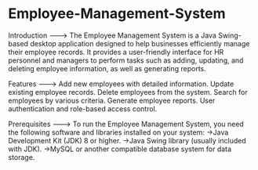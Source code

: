 # Employee-Management-System

Introduction --->
The Employee Management System is a Java Swing-based desktop application designed to help businesses efficiently manage their employee records. It provides a user-friendly interface for HR personnel and managers to perform tasks such as adding, updating, and deleting employee information, as well as generating reports.

Features --->
Add new employees with detailed information.
Update existing employee records.
Delete employees from the system.
Search for employees by various criteria.
Generate employee reports.
User authentication and role-based access control.

Prerequisites --->
To run the Employee Management System, you need the following software and libraries installed on your system:
->Java Development Kit (JDK) 8 or higher.
->Java Swing library (usually included with JDK).
->MySQL or another compatible database system for data storage.
